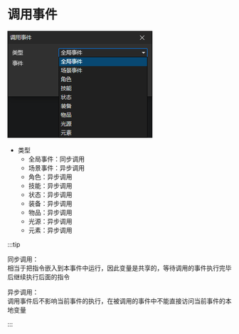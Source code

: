 # 调用事件

![](img/callEvent-1.png)

- 类型
  - 全局事件：同步调用
  - 场景事件：异步调用
  - 角色：异步调用
  - 技能：异步调用
  - 状态：异步调用
  - 装备：异步调用
  - 物品：异步调用
  - 光源：异步调用
  - 元素：异步调用

:::tip

同步调用：  
相当于把指令嵌入到本事件中运行，因此变量是共享的，等待调用的事件执行完毕后继续执行后面的指令

异步调用：  
调用事件后不影响当前事件的执行，在被调用的事件中不能直接访问当前事件的本地变量

:::